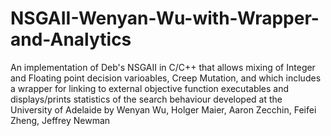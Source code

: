 # NSGAII-Wenyan-Wu-with-Wrapper-and-Analytics
An implementation of Deb's NSGAII in C/C++ that allows mixing of Integer and Floating point decision varioables, Creep Mutation, and which includes a wrapper for linking to external objective function executables and displays/prints statistics of the search behaviour developed at the University of Adelaide by Wenyan Wu, Holger Maier, Aaron Zecchin, Feifei Zheng, Jeffrey Newman
